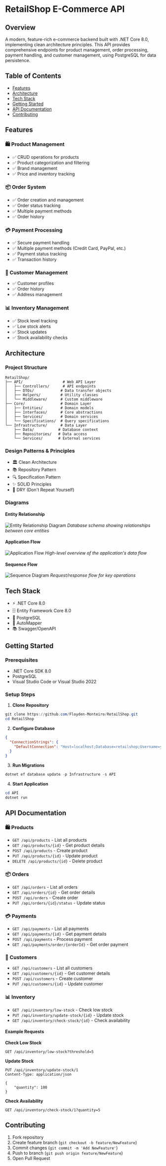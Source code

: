 # RetailShop E-Commerce API

## Overview

A modern, feature-rich e-commerce backend built with .NET Core 8.0, implementing clean architecture principles. This API provides comprehensive endpoints for product management, order processing, payment handling, and customer management, using PostgreSQL for data persistence.

## Table of Contents

- [Features](#features)
- [Architecture](#architecture)
- [Tech Stack](#tech-stack)
- [Getting Started](#getting-started)
- [API Documentation](#api-documentation)
- [Contributing](#contributing)

## Features

### 🛍️ Product Management

- ✅ CRUD operations for products
- ✅ Product categorization and filtering
- ✅ Brand management
- ✅ Price and inventory tracking

### 📦 Order System

- ✅ Order creation and management
- ✅ Order status tracking
- ✅ Multiple payment methods
- ✅ Order history

### 💳 Payment Processing

- ✅ Secure payment handling
- ✅ Multiple payment methods (Credit Card, PayPal, etc.)
- ✅ Payment status tracking
- ✅ Transaction history

### 👥 Customer Management

- ✅ Customer profiles
- ✅ Order history
- ✅ Address management

### 📊 Inventory Management

- ✅ Stock level tracking
- ✅ Low stock alerts
- ✅ Stock updates
- ✅ Stock availability checks

## Architecture

### Project Structure

```
RetailShop/
├── API/                  # Web API Layer
│   ├── Controllers/      # API endpoints
│   ├── DTOs/            # Data transfer objects
│   ├── Helpers/         # Utility classes
│   └── Middleware/      # Custom middleware
├── Core/                # Domain Layer
│   ├── Entities/        # Domain models
│   ├── Interfaces/      # Core abstractions
│   ├── Services/        # Domain services
│   └── Specifications/  # Query specifications
└── Infrastructure/      # Data Layer
    ├── Data/           # Database context
    ├── Repositories/   # Data access
    └── Services/       # External services
```

### Design Patterns & Principles

- 🏛️ Clean Architecture
- 📚 Repository Pattern
- 🔍 Specification Pattern
- ✨ SOLID Principles
- 🔄 DRY (Don't Repeat Yourself)

### Diagrams

#### Entity Relationship

![Entity Relationship Diagram](Documentation/Entity.png)
_Database schema showing relationships between core entities_

#### Application Flow

![Application Flow](Documentation/flow.png)
_High-level overview of the application's data flow_

#### Sequence Flow

![Sequence Diagram](Documentation/sequence.png)
_Request/response flow for key operations_

## Tech Stack

- ⚡ .NET Core 8.0
- 🗄️ Entity Framework Core 8.0
- 🐘 PostgreSQL
- 🔄 AutoMapper
- 📚 Swagger/OpenAPI

## Getting Started

### Prerequisites

- .NET Core SDK 8.0
- PostgreSQL
- Visual Studio Code or Visual Studio 2022

### Setup Steps

1. **Clone Repository**

```powershell
git clone https://github.com/Floyden-Monteiro/RetailShop.git
cd RetailShop
```

2. **Configure Database**

```json
{
  "ConnectionStrings": {
    "DefaultConnection": "Host=localhost;Database=retailshop;Username=your_username;Password=your_password"
  }
}
```

3. **Run Migrations**

```powershell
dotnet ef database update -p Infrastructure -s API
```

4. **Start Application**

```powershell
cd API
dotnet run
```

## API Documentation

### 🛍️ Products

- `GET /api/products` - List all products
- `GET /api/products/{id}` - Get product details
- `POST /api/products` - Create product
- `PUT /api/products/{id}` - Update product
- `DELETE /api/products/{id}` - Delete product

### 📦 Orders

- `GET /api/orders` - List all orders
- `GET /api/orders/{id}` - Get order details
- `POST /api/orders` - Create order
- `PUT /api/orders/{id}/status` - Update status

### 💳 Payments

- `GET /api/payments` - List all payments
- `GET /api/payments/{id}` - Get payment details
- `POST /api/payments` - Process payment
- `GET /api/payments/order/{orderId}` - Get order payment

### 👥 Customers

- `GET /api/customers` - List all customers
- `GET /api/customers/{id}` - Get customer details
- `POST /api/customers` - Create customer
- `PUT /api/customers/{id}` - Update customer

### 📊 Inventory

- `GET /api/inventory/low-stock` - Check low stock
- `PUT /api/inventory/update-stock/{id}` - Update stock
- `GET /api/inventory/check-stock/{id}` - Check availability

#### Example Requests

**Check Low Stock**

```http
GET /api/inventory/low-stock?threshold=5
```

**Update Stock**

```http
PUT /api/inventory/update-stock/1
Content-Type: application/json

{
    "quantity": 100
}
```

**Check Availability**

```http
GET /api/inventory/check-stock/1?quantity=5
```

## Contributing

1. Fork repository
2. Create feature branch (`git checkout -b feature/NewFeature`)
3. Commit changes (`git commit -m 'Add NewFeature'`)
4. Push to branch (`git push origin feature/NewFeature`)
5. Open Pull Request

